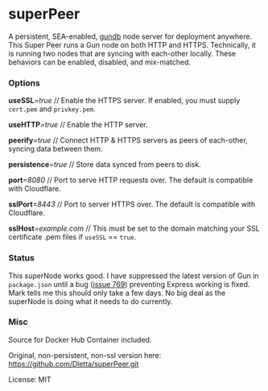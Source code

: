 # superPeer
A persistent, SEA-enabled, [gundb](https://github.com/amark/gun) node server for deployment anywhere. This Super Peer
runs a Gun node on both HTTP  and HTTPS. Technically, it is running two nodes that are syncing with each-other locally.
These behaviors can be enabled, disabled, and mix-matched.

### Options

**useSSL**_=true_ // Enable the HTTPS server. If enabled, you must supply `cert.pem` and `privkey.pem`.

**useHTTP**_=true_ // Enable the HTTP server.

**peerify**_=true_ // Connect HTTP & HTTPS servers as peers of each-other, syncing data between them.

**persistence**_=true_ // Store data synced from peers to disk.

**port**_=8080_ // Port to serve HTTP requests over. The default is compatible with Cloudflare.

**sslPort**_=8443_ // Port to server HTTPS over. The default is compatible with Cloudflare.

**sslHost**_=example.com_ // This must be set to the domain matching your SSL certificate .pem files if `useSSL` ==
`true`.

### Status

This superNode works good. I have suppressed the latest version of Gun in `package.json` until a bug
([issue 769](https://github.com/amark/gun/issues/769)) preventing Express working is fixed. Mark tells me this should
only take a few days. No big deal as the superNode is doing what it needs to do currently.

### Misc

Source for Docker Hub Container included.

Original, non-persistent, non-ssl version here: https://github.com/Dletta/superPeer.git

License: MIT
